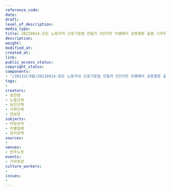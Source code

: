 ```yaml
---
reference_code: 
date: 
draft: 
level_of_description: 
media_type: 
title: 20210914-모든 노동자의 근로기준법 만들자 5인미만 차별폐지 공동행동 출범 기자회견
description: 
weight: 
modified_at: 
created_at: 
link: 
public_access_status: 
copyright_status: 
components:
- "/2021년/9월/20210914-모든 노동자의 근로기준법 만들자 5인미만 차별폐지 공동행동 출범 기자회견/_1D25029.jpg"
tags:
- 
creators:
- 총연맹
- 노동단체
- 농민단체
- 사회단체
- 진보당
subjects:
- 비정규직
- 차별철폐
- 정치정책
sources:
- 
venues:
- 민주노총
events:
- 기자회견
culture_workers:
- 
issues:
- 
---
```

